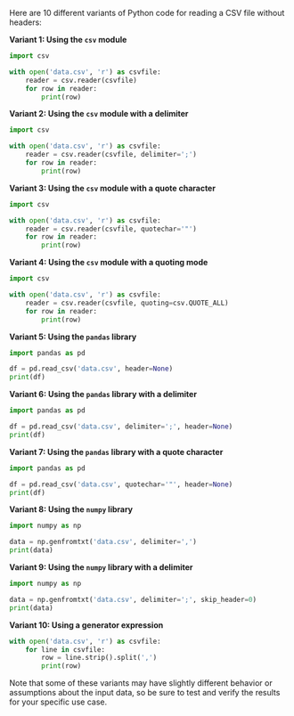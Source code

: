 Here are 10 different variants of Python code for reading a CSV file without headers:

**Variant 1: Using the `csv` module**
```python
import csv

with open('data.csv', 'r') as csvfile:
    reader = csv.reader(csvfile)
    for row in reader:
        print(row)
```

**Variant 2: Using the `csv` module with a delimiter**
```python
import csv

with open('data.csv', 'r') as csvfile:
    reader = csv.reader(csvfile, delimiter=';')
    for row in reader:
        print(row)
```

**Variant 3: Using the `csv` module with a quote character**
```python
import csv

with open('data.csv', 'r') as csvfile:
    reader = csv.reader(csvfile, quotechar='"')
    for row in reader:
        print(row)
```

**Variant 4: Using the `csv` module with a quoting mode**
```python
import csv

with open('data.csv', 'r') as csvfile:
    reader = csv.reader(csvfile, quoting=csv.QUOTE_ALL)
    for row in reader:
        print(row)
```

**Variant 5: Using the `pandas` library**
```python
import pandas as pd

df = pd.read_csv('data.csv', header=None)
print(df)
```

**Variant 6: Using the `pandas` library with a delimiter**
```python
import pandas as pd

df = pd.read_csv('data.csv', delimiter=';', header=None)
print(df)
```

**Variant 7: Using the `pandas` library with a quote character**
```python
import pandas as pd

df = pd.read_csv('data.csv', quotechar='"', header=None)
print(df)
```

**Variant 8: Using the `numpy` library**
```python
import numpy as np

data = np.genfromtxt('data.csv', delimiter=',')
print(data)
```

**Variant 9: Using the `numpy` library with a delimiter**
```python
import numpy as np

data = np.genfromtxt('data.csv', delimiter=';', skip_header=0)
print(data)
```

**Variant 10: Using a generator expression**
```python
with open('data.csv', 'r') as csvfile:
    for line in csvfile:
        row = line.strip().split(',')
        print(row)
```

Note that some of these variants may have slightly different behavior or assumptions about the input data, so be sure to test and verify the results for your specific use case.